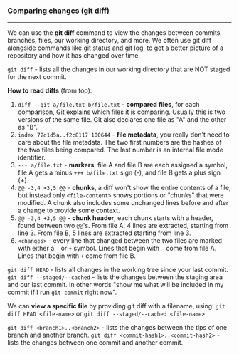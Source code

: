 ### Comparing changes (git diff) 
---
We can use the **git diff** command to view the changes between commits, branches, files, our working directory, and more.
We often use git diff alongside commands like git status and git log, to get a better picture of a repository and how it has changed over time.

`git diff` - lists all the changes in our working directory that are NOT staged for the next commit.

**How to read diffs** (from top):
1. `diff --git a/file.txt b/file.txt` - **compared files**, for each comparison, Git explains which files it is comparing. Usually this is two versions of the same file. Git also declares one file as "A" and the other as "B".
2. `index 72d1d5a..f2c8117 100644` - **file metadata**, you really don't need to care about the file metadata. The two first numbers are the hashes of the two files being compared. The last number is an internal file mode identifier.
3. `--- a/file.txt` - **markers**, file A and file B are each assigned a symbol, file A gets a minus
   `+++ b/file.txt`   sign (-), and file B gets a plus sign (+).
4. `@@ -3,4 +3,5 @@` - **chunks**, a diff won't show the entire contents of a file, but instead only
   `<file-content>`     shows portions or "chunks" that were modified. A chunk also includes
                   some unchanged lines before and after a change to provide some context.
5. `@@ -3,4 +3,5 @@` - **chunk header**, each chunk starts with a header, found between two `@@`'s. From file A, 4 lines are extracted, starting from line 3. From file B, 5 lines are extracted starting from line 3.
6. `<changes>` - every line that changed between the two files are marked with either a `-` or `+` symbol. Lines that begin with `-` come from file A. Lines that begin with `+` come from file B.

`git diff HEAD` - lists all changes in the working tree since your last commit.
`git diff --staged/--cached` - lists the changes between the staging area and our last commit. In other words "show me what will be included in my commit if I run `git commit` right now".

We can **view a specific file** by providing git diff with a filename, using:
`git diff HEAD <file-name>` or `git diff --staged/--cached <file-name>`

`git diff <branch1>..<branch2>` - lists the changes between the tips of one branch and another branch.
`git diff <commit-hash1>..<commit-hash2>` - lists the changes between one commit and another commit.